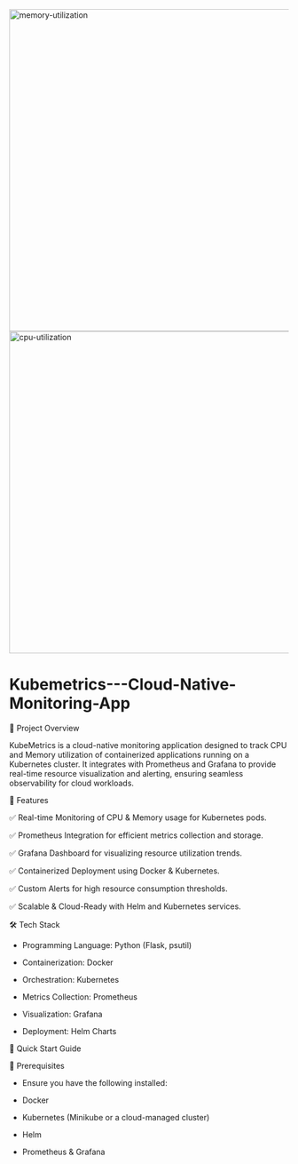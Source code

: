 <img width="580" alt="memory-utilization" src="https://github.com/user-attachments/assets/a4b97983-ae0c-4487-a820-a81be57a4728" />

<img width="580" alt="cpu-utilization" src="https://github.com/user-attachments/assets/74bf8ba6-18f8-4d8a-920f-66cd32c63d99" />



# Kubemetrics---Cloud-Native-Monitoring-App
📌 Project Overview

KubeMetrics is a cloud-native monitoring application designed to track CPU and Memory utilization of containerized applications running on a Kubernetes cluster. It integrates with Prometheus and Grafana to provide real-time resource visualization and alerting, ensuring seamless observability for cloud workloads.

🚀 Features

✅ Real-time Monitoring of CPU & Memory usage for Kubernetes pods.

✅ Prometheus Integration for efficient metrics collection and storage.

✅ Grafana Dashboard for visualizing resource utilization trends.

✅ Containerized Deployment using Docker & Kubernetes.

✅ Custom Alerts for high resource consumption thresholds.

✅ Scalable & Cloud-Ready with Helm and Kubernetes services.

🛠️ Tech Stack

- Programming Language: Python (Flask, psutil)

- Containerization: Docker

- Orchestration: Kubernetes

- Metrics Collection: Prometheus

- Visualization: Grafana

- Deployment: Helm Charts

🚀 Quick Start Guide

🔹 Prerequisites

- Ensure you have the following installed:

- Docker

- Kubernetes (Minikube or a cloud-managed cluster)

- Helm

- Prometheus & Grafana


